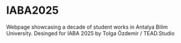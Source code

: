 # IABA2025
Webpage showcasing a decade of student works in Antalya Bilim University. Desinged for IABA 2025 by Tolga Özdemir / TEAD.Studio
